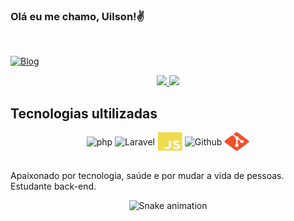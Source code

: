 ### Olá eu me chamo, Uilson!✌️
<br>


[![Blog](https://img.shields.io/badge/LinkedIn-0077B5?style=for-the-badge&logo=linkedin&logoColor=white)](https://www.linkedin.com/in/uilson-souza-566a53164/)

<div align="center">
  <a href="https://github.com/uilsonps4">
    <img height="150em" src="https://github-readme-stats.vercel.app/api?username=uilsonps4&count_private=true&include_all_commits=true&show_icons=true&theme=dracula&hide_border=false&show_owner=true"/>
    <img height="150em" src="https://github-readme-stats.vercel.app/api/top-langs/?username=uilsonps4&theme=dracula&hide_border=false&&layout=compact"/>
  </a>
</div>

## Tecnologias ultilizadas

<div style="display: inline_block" align="center">
  
<img align="center" alt="php" height="30" width="40" src="https://cdn.jsdelivr.net/gh/devicons/devicon/icons/php/php-plain.svg"/>
  <img align="center" alt="Laravel" height="30" width="40" src="https://cdn.jsdelivr.net/gh/devicons/devicon/icons/laravel/laravel-plain-wordmark.svg"/>
  <img align="center" alt="Js" height="30" width="40" src="https://raw.githubusercontent.com/devicons/devicon/master/icons/javascript/javascript-plain.svg"/>
  <img align="center" alt="Github" height="30" width="40" src= "https://cdn.jsdelivr.net/gh/devicons/devicon/icons/github/github-original.svg" />
  <img align="center" alt="Git" height="30" width="40" src= "https://raw.githubusercontent.com/devicons/devicon/master/icons/git/git-original.svg"/>
  
</div><br>

Apaixonado por tecnologia, saúde e por mudar a vida de pessoas. Estudante back-end.

<div align="center">
  
  ![Snake animation](https://github.com/danielbped/danielbped/blob/output/github-contribution-grid-snake.svg)
  
</div>


